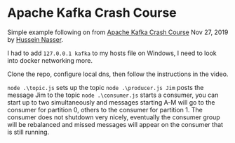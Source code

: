 # Apache Kafka Crash Course

Simple example following on from [Apache Kafka Crash Course](https://www.youtube.com/watch?v=R873BlNVUB4) Nov 27, 2019 by [Hussein Nasser](https://www.youtube.com/channel/UC_ML5xP23TOWKUcc-oAE_Eg).

I had to add `127.0.0.1 kafka` to my hosts file on Windows, I need to look into docker networking more.

Clone the repo, configure local dns, then follow the instructions in the video.

`node .\topic.js` sets up the topic
`node .\producer.js Jim` posts the message Jim to the topic
`node .\consumer.js` starts a consumer, you can start up to two simultaneously and messages starting A-M will go to the consumer for partition 0, others to the consumer for partition 1. The consumer does not shutdown very nicely, eventually the consumer group will be rebalanced and missed messages will appear on the consumer that is still running.